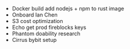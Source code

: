 - Docker build add nodejs + npm to rust image
- Onboard Ian Chen
- S3 cost optimization
- Echo get prod fireblocks keys
- Phantom doability research
- Cirrus bybit setup